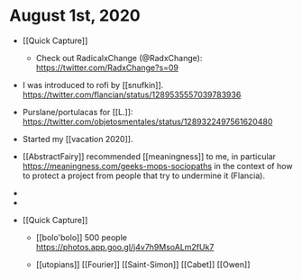 # August 1st, 2020
- [[Quick Capture]]
    - Check out RadicalxChange (@RadxChange): https://twitter.com/RadxChange?s=09

- I was introduced to rofi by [[snufkin]]. https://twitter.com/flancian/status/1289535557039783936
- Purslane/portulacas for [[L.]]: https://twitter.com/objetosmentales/status/1289322497561620480
- Started my [[vacation 2020]].
- [[AbstractFairy]] recommended [[meaningness]] to me, in particular https://meaningness.com/geeks-mops-sociopaths in the context of how to protect a project from people that try to undermine it (Flancia).
- 
- 
- [[Quick Capture]]
    - [[bolo'bolo]] 500 people https://photos.app.goo.gl/j4v7h9MsoALm2fUk7


    - [[utopians]] [[Fourier]] [[Saint-Simon]] [[Cabet]] [[Owen]]

